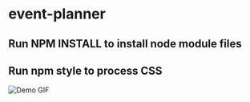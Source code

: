 # event-planner

## Run NPM INSTALL to install node module files
## Run npm style to process CSS
![Demo GIF](assets/demo.gif)
